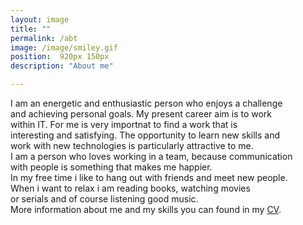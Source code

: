 ```yaml
---
layout: image
title: ""
permalink: /abt
image: /image/smiley.gif
position:  920px 150px
description: "About me"

---
```



I am an energetic and enthusiastic person who enjoys a challenge<br> and achieving personal goals. My present career aim is to work <br>within IT. For me is very importnat to find a work that is<br> interesting and satisfying. 
The opportunity to learn new skills and  <br> work with new technologies is particularly attractive to me.
<br>
I am a person who loves working in a team, because communication<br> with people is something that makes me happier. <br> In my free time i like to hang out with friends and meet new people.
<br>When i want to relax i am reading books, watching movies <br> or serials and of course listening good music. <br>
More information about me and my skills you can found in my [CV](/cv "Title").




